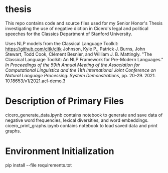 # thesis
This repo contains code and source files used for my Senior Honor's Thesis investigating the use of negative diction in Cicero's legal and political speeches for the Classics Department of Stanford University.

Uses NLP models from the Classical Language Toolkit:
https://github.com/cltk/cltk
Johnson, Kyle P., Patrick J. Burns, John Stewart, Todd Cook, Clément Besnier, and William J. B. Mattingly. "The Classical Language Toolkit: An NLP Framework for Pre-Modern Languages." _In Proceedings of the 59th Annual Meeting of the Association for Computational Linguistics and the 11th International Joint Conference on Natural Language Processing: System Demonstrations_, pp. 20-29. 2021. 10.18653/v1/2021.acl-demo.3

# Description of Primary Files
cicero_generate_data.ipynb contains notebook to generate and save data of negative word frequencies, lexical diversities, and word embeddings.
cicero_print_graphs.ipynb contains notebook to load saved data and print graphs.


# Environment Initialization
pip install --file requirements.txt
